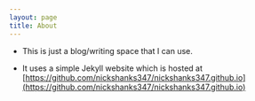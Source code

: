 ```yaml
---
layout: page
title: About
---
```


* This is just a blog/writing space that I can use. 


* It uses a simple Jekyll website which is hosted at [https://github.com/nickshanks347/nickshanks347.github.io](https://github.com/nickshanks347/nickshanks347.github.io)